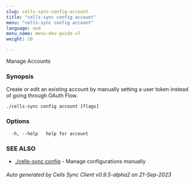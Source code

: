 ```yaml
---
slug: cells-sync-config-account
title: "cells-sync config account"
menu: "cells-sync config account"
language: und
menu_name: menu-dev-guide-v7
weight: 10

---
```

Manage Accounts

### Synopsis


Create or edit an existing account by manually setting a user token instead of going through OAuth Flow.


```
./cells-sync config account [flags]
```

### Options

```
  -h, --help   help for account
```

### SEE ALSO

* [./cells-sync config](../cells-sync-config)	 - Manage configurations manually

###### Auto generated by Cells Sync Client v0.9.5-alpha2 on 21-Sep-2023
